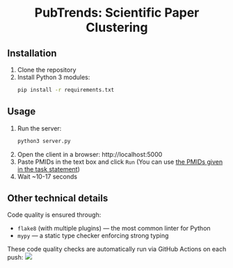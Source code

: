 <h1 align="center">PubTrends: Scientific Paper Clustering</h1>

## Installation

1. Clone the repository
2. Install Python 3 modules:
	```sh
	pip install -r requirements.txt
	```

## Usage

1. Run the server:
	```sh
	python3 server.py
	```
2. Open the client in a browser: http://localhost:5000
3. Paste PMIDs in the text box and click `Run` (You can use [the PMIDs given in the task statement](tests/PMIDs_list.txt))
4. Wait ~10-17 seconds

## Other technical details

Code quality is ensured through:
- `flake8` (with multiple plugins) — the most common linter for Python
- `mypy` — a static type checker enforcing strong typing

These code quality checks are automatically run via GitHub Actions on each push: <a href="https://github.com/npanuhin/edu-JetBrains-PubMed/actions"><img src="https://github.com/npanuhin/edu-JetBrains-PubMed/actions/workflows/python-lint.yml/badge.svg"></a>
